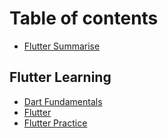 # Table of contents

* [Flutter Summarise](README.md)

## Flutter Learning

* [Dart Fundamentals](flutter-learning/dart-fundamentals.md)
* [Flutter](flutter.md)
* [Flutter Practice](flutter-practice.md)

